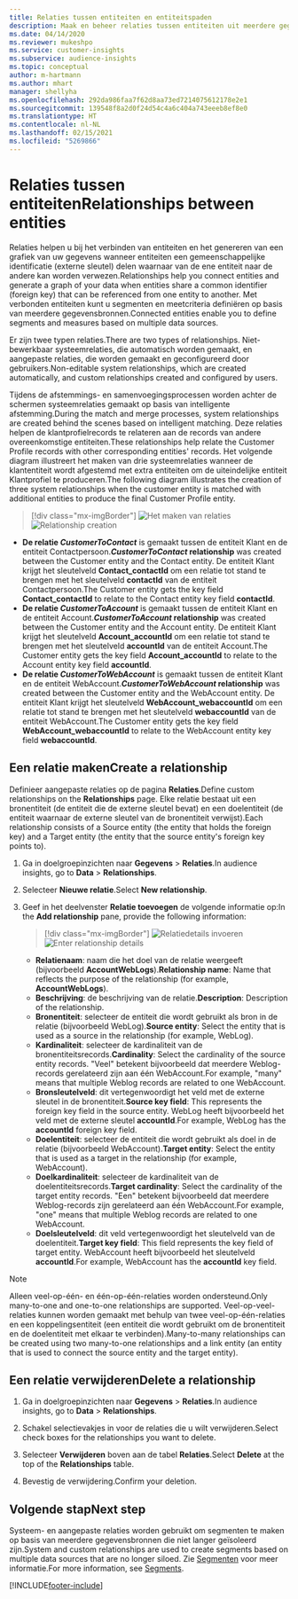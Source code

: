 ```yaml
---
title: Relaties tussen entiteiten en entiteitspaden
description: Maak en beheer relaties tussen entiteiten uit meerdere gegevensbronnen.
ms.date: 04/14/2020
ms.reviewer: mukeshpo
ms.service: customer-insights
ms.subservice: audience-insights
ms.topic: conceptual
author: m-hartmann
ms.author: mhart
manager: shellyha
ms.openlocfilehash: 292da986faa7f62d8aa73ed7214075612178e2e1
ms.sourcegitcommit: 139548f8a2d0f24d54c4a6c404a743eeeb8ef8e0
ms.translationtype: HT
ms.contentlocale: nl-NL
ms.lasthandoff: 02/15/2021
ms.locfileid: "5269866"
---
```

# <a name="relationships-between-entities"></a><span data-ttu-id="cb6fb-103">Relaties tussen entiteiten</span><span class="sxs-lookup"><span data-stu-id="cb6fb-103">Relationships between entities</span></span>

<span data-ttu-id="cb6fb-104">Relaties helpen u bij het verbinden van entiteiten en het genereren van een grafiek van uw gegevens wanneer entiteiten een gemeenschappelijke identificatie (externe sleutel) delen waarnaar van de ene entiteit naar de andere kan worden verwezen.</span><span class="sxs-lookup"><span data-stu-id="cb6fb-104">Relationships help you connect entities and generate a graph of your data when entities share a common identifier (foreign key) that can be referenced from one entity to another.</span></span> <span data-ttu-id="cb6fb-105">Met verbonden entiteiten kunt u segmenten en meetcriteria definiëren op basis van meerdere gegevensbronnen.</span><span class="sxs-lookup"><span data-stu-id="cb6fb-105">Connected entities enable you to define segments and measures based on multiple data sources.</span></span>

<span data-ttu-id="cb6fb-106">Er zijn twee typen relaties.</span><span class="sxs-lookup"><span data-stu-id="cb6fb-106">There are two types of relationships.</span></span> <span data-ttu-id="cb6fb-107">Niet-bewerkbaar systeemrelaties, die automatisch worden gemaakt, en aangepaste relaties, die worden gemaakt en geconfigureerd door gebruikers.</span><span class="sxs-lookup"><span data-stu-id="cb6fb-107">Non-editable system relationships, which are created automatically, and custom relationships created and configured by users.</span></span>

<span data-ttu-id="cb6fb-108">Tijdens de afstemmings- en samenvoegingsprocessen worden achter de schermen systeemrelaties gemaakt op basis van intelligente afstemming.</span><span class="sxs-lookup"><span data-stu-id="cb6fb-108">During the match and merge processes, system relationships are created behind the scenes based on intelligent matching.</span></span> <span data-ttu-id="cb6fb-109">Deze relaties helpen de klantprofielrecords te relateren aan de records van andere overeenkomstige entiteiten.</span><span class="sxs-lookup"><span data-stu-id="cb6fb-109">These relationships help relate the Customer Profile records with other corresponding entities' records.</span></span> <span data-ttu-id="cb6fb-110">Het volgende diagram illustreert het maken van drie systeemrelaties wanneer de klantentiteit wordt afgestemd met extra entiteiten om de uiteindelijke entiteit Klantprofiel te produceren.</span><span class="sxs-lookup"><span data-stu-id="cb6fb-110">The following diagram illustrates the creation of three system relationships when the customer entity is matched with additional entities to produce the final Customer Profile entity.</span></span>

> [!div class="mx-imgBorder"]
> <span data-ttu-id="cb6fb-111">![Het maken van relaties](media/relationships-entities-merge.png "Het maken van relaties")</span><span class="sxs-lookup"><span data-stu-id="cb6fb-111">![Relationship creation](media/relationships-entities-merge.png "Relationship creation")</span></span>

- <span data-ttu-id="cb6fb-112">**De relatie *CustomerToContact*** is gemaakt tussen de entiteit Klant en de entiteit Contactpersoon.</span><span class="sxs-lookup"><span data-stu-id="cb6fb-112">***CustomerToContact* relationship** was created between the Customer entity and the Contact entity.</span></span> <span data-ttu-id="cb6fb-113">De entiteit Klant krijgt het sleutelveld **Contact_contactId** om een relatie tot stand te brengen met het sleutelveld **contactId** van de entiteit Contactpersoon.</span><span class="sxs-lookup"><span data-stu-id="cb6fb-113">The Customer entity gets the key field **Contact_contactId** to relate to the Contact entity key field **contactId**.</span></span>
- <span data-ttu-id="cb6fb-114">**De relatie *CustomerToAccount*** is gemaakt tussen de entiteit Klant en de entiteit Account.</span><span class="sxs-lookup"><span data-stu-id="cb6fb-114">***CustomerToAccount* relationship** was created between the Customer entity and the Account entity.</span></span> <span data-ttu-id="cb6fb-115">De entiteit Klant krijgt het sleutelveld **Account_accountId** om een relatie tot stand te brengen met het sleutelveld **accountId** van de entiteit Account.</span><span class="sxs-lookup"><span data-stu-id="cb6fb-115">The Customer entity gets the key field **Account_accountId** to relate to the Account entity key field **accountId**.</span></span>
- <span data-ttu-id="cb6fb-116">**De relatie *CustomerToWebAccount*** is gemaakt tussen de entiteit Klant en de entiteit WebAccount.</span><span class="sxs-lookup"><span data-stu-id="cb6fb-116">***CustomerToWebAccount* relationship** was created between the Customer entity and the WebAccount entity.</span></span> <span data-ttu-id="cb6fb-117">De entiteit Klant krijgt het sleutelveld **WebAccount_webaccountId** om een relatie tot stand te brengen met het sleutelveld **webaccountId** van de entiteit WebAccount.</span><span class="sxs-lookup"><span data-stu-id="cb6fb-117">The Customer entity gets the key field **WebAccount_webaccountId** to relate to the WebAccount entity key field **webaccountId**.</span></span>

## <a name="create-a-relationship"></a><span data-ttu-id="cb6fb-118">Een relatie maken</span><span class="sxs-lookup"><span data-stu-id="cb6fb-118">Create a relationship</span></span>

<span data-ttu-id="cb6fb-119">Definieer aangepaste relaties op de pagina **Relaties**.</span><span class="sxs-lookup"><span data-stu-id="cb6fb-119">Define custom relationships on the **Relationships** page.</span></span> <span data-ttu-id="cb6fb-120">Elke relatie bestaat uit een bronentiteit (de entiteit die de externe sleutel bevat) en een doelentiteit (de entiteit waarnaar de externe sleutel van de bronentiteit verwijst).</span><span class="sxs-lookup"><span data-stu-id="cb6fb-120">Each relationship consists of a Source entity (the entity that holds the foreign key) and a Target entity (the entity that the source entity's foreign key points to).</span></span>

1. <span data-ttu-id="cb6fb-121">Ga in doelgroepinzichten naar **Gegevens** > **Relaties**.</span><span class="sxs-lookup"><span data-stu-id="cb6fb-121">In audience insights, go to **Data** > **Relationships**.</span></span>

2. <span data-ttu-id="cb6fb-122">Selecteer **Nieuwe relatie**.</span><span class="sxs-lookup"><span data-stu-id="cb6fb-122">Select **New relationship**.</span></span>

3. <span data-ttu-id="cb6fb-123">Geef in het deelvenster **Relatie toevoegen** de volgende informatie op:</span><span class="sxs-lookup"><span data-stu-id="cb6fb-123">In the **Add relationship** pane, provide the following information:</span></span>

   > [!div class="mx-imgBorder"]
   > <span data-ttu-id="cb6fb-124">![Relatiedetails invoeren](media/relationships-add.png "Relatiedetails invoeren")</span><span class="sxs-lookup"><span data-stu-id="cb6fb-124">![Enter relationship details](media/relationships-add.png "Enter relationship details")</span></span>

   - <span data-ttu-id="cb6fb-125">**Relatienaam**: naam die het doel van de relatie weergeeft (bijvoorbeeld **AccountWebLogs**).</span><span class="sxs-lookup"><span data-stu-id="cb6fb-125">**Relationship name**: Name that reflects the purpose of the relationship (for example, **AccountWebLogs**).</span></span>
   - <span data-ttu-id="cb6fb-126">**Beschrijving**: de beschrijving van de relatie.</span><span class="sxs-lookup"><span data-stu-id="cb6fb-126">**Description**: Description of the relationship.</span></span>
   - <span data-ttu-id="cb6fb-127">**Bronentiteit**: selecteer de entiteit die wordt gebruikt als bron in de relatie (bijvoorbeeld WebLog).</span><span class="sxs-lookup"><span data-stu-id="cb6fb-127">**Source entity**: Select the entity that is used as a source in the relationship (for example, WebLog).</span></span>
   - <span data-ttu-id="cb6fb-128">**Kardinaliteit**: selecteer de kardinaliteit van de bronentiteitsrecords.</span><span class="sxs-lookup"><span data-stu-id="cb6fb-128">**Cardinality**: Select the cardinality of the source entity records.</span></span> <span data-ttu-id="cb6fb-129">"Veel" betekent bijvoorbeeld dat meerdere Weblog-records gerelateerd zijn aan één WebAccount.</span><span class="sxs-lookup"><span data-stu-id="cb6fb-129">For example, "many" means that multiple Weblog records are related to one WebAccount.</span></span>
   - <span data-ttu-id="cb6fb-130">**Bronsleutelveld**: dit vertegenwoordigt het veld met de externe sleutel in de bronentiteit.</span><span class="sxs-lookup"><span data-stu-id="cb6fb-130">**Source key field**: This represents the foreign key field in the source entity.</span></span> <span data-ttu-id="cb6fb-131">WebLog heeft bijvoorbeeld het veld met de externe sleutel **accountId**.</span><span class="sxs-lookup"><span data-stu-id="cb6fb-131">For example, WebLog has the **accountId** foreign key field.</span></span>
   - <span data-ttu-id="cb6fb-132">**Doelentiteit**: selecteer de entiteit die wordt gebruikt als doel in de relatie (bijvoorbeeld WebAccount).</span><span class="sxs-lookup"><span data-stu-id="cb6fb-132">**Target entity**: Select the entity that is used as a target in the relationship (for example, WebAccount).</span></span>
   - <span data-ttu-id="cb6fb-133">**Doelkardinaliteit**: selecteer de kardinaliteit van de doelentiteitsrecords.</span><span class="sxs-lookup"><span data-stu-id="cb6fb-133">**Target cardinality**: Select the cardinality of the target entity records.</span></span> <span data-ttu-id="cb6fb-134">"Een" betekent bijvoorbeeld dat meerdere Weblog-records zijn gerelateerd aan één WebAccount.</span><span class="sxs-lookup"><span data-stu-id="cb6fb-134">For example, "one" means that multiple Weblog records are related to one WebAccount.</span></span>
   - <span data-ttu-id="cb6fb-135">**Doelsleutelveld**: dit veld vertegenwoordigt het sleutelveld van de doelentiteit.</span><span class="sxs-lookup"><span data-stu-id="cb6fb-135">**Target key field**: This field represents the key field of target entity.</span></span> <span data-ttu-id="cb6fb-136">WebAccount heeft bijvoorbeeld het sleutelveld **accountId**.</span><span class="sxs-lookup"><span data-stu-id="cb6fb-136">For example, WebAccount has the **accountId** key field.</span></span>

> [!NOTE]
> <span data-ttu-id="cb6fb-137">Alleen veel-op-één- en één-op-één-relaties worden ondersteund.</span><span class="sxs-lookup"><span data-stu-id="cb6fb-137">Only many-to-one and one-to-one relationships are supported.</span></span> <span data-ttu-id="cb6fb-138">Veel-op-veel-relaties kunnen worden gemaakt met behulp van twee veel-op-één-relaties en een koppelingsentiteit (een entiteit die wordt gebruikt om de bronentiteit en de doelentiteit met elkaar te verbinden).</span><span class="sxs-lookup"><span data-stu-id="cb6fb-138">Many-to-many relationships can be created using two many-to-one relationships and a link entity (an entity that is used to connect the source entity and the target entity).</span></span>

## <a name="delete-a-relationship"></a><span data-ttu-id="cb6fb-139">Een relatie verwijderen</span><span class="sxs-lookup"><span data-stu-id="cb6fb-139">Delete a relationship</span></span>

1. <span data-ttu-id="cb6fb-140">Ga in doelgroepinzichten naar **Gegevens** > **Relaties**.</span><span class="sxs-lookup"><span data-stu-id="cb6fb-140">In audience insights, go to **Data** > **Relationships**.</span></span>

2. <span data-ttu-id="cb6fb-141">Schakel selectievakjes in voor de relaties die u wilt verwijderen.</span><span class="sxs-lookup"><span data-stu-id="cb6fb-141">Select check boxes for the relationships you want to delete.</span></span>

3. <span data-ttu-id="cb6fb-142">Selecteer **Verwijderen** boven aan de tabel **Relaties**.</span><span class="sxs-lookup"><span data-stu-id="cb6fb-142">Select **Delete** at the top of the **Relationships** table.</span></span>

4. <span data-ttu-id="cb6fb-143">Bevestig de verwijdering.</span><span class="sxs-lookup"><span data-stu-id="cb6fb-143">Confirm your deletion.</span></span>

## <a name="next-step"></a><span data-ttu-id="cb6fb-144">Volgende stap</span><span class="sxs-lookup"><span data-stu-id="cb6fb-144">Next step</span></span>

<span data-ttu-id="cb6fb-145">Systeem- en aangepaste relaties worden gebruikt om segmenten te maken op basis van meerdere gegevensbronnen die niet langer geïsoleerd zijn.</span><span class="sxs-lookup"><span data-stu-id="cb6fb-145">System and custom relationships are used to create segments based on multiple data sources that are no longer siloed.</span></span> <span data-ttu-id="cb6fb-146">Zie [Segmenten](segments.md) voor meer informatie.</span><span class="sxs-lookup"><span data-stu-id="cb6fb-146">For more information, see [Segments](segments.md).</span></span>


[!INCLUDE[footer-include](../includes/footer-banner.md)]